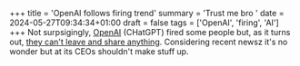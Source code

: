 +++
title = 'OpenAI follows firing trend'
summary = 'Trust me bro '
date = 2024-05-27T09:34:34+01:00
draft = false
tags = ['OpenAI', 'firing', 'AI']
+++
Not surpsigingly, [OpenAI](Uhttps://openai.com/) (CHatGPT) fired some people but, as it turns out, [they can't leave and share anything](https://www.youtube.com/watch?v=0VNWWk-_7f0). Considering recent newsz it's no wonder but at its CEOs shouldn't make stuff up.

